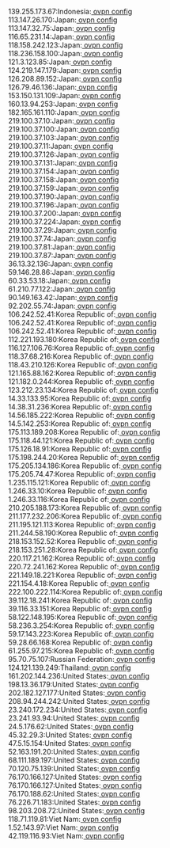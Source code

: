 139.255.173.67:Indonesia:[ ovpn config](vpn/139_255_173_67.ovpn)  
113.147.26.170:Japan:[ ovpn config](vpn/113_147_26_170.ovpn)  
113.147.32.75:Japan:[ ovpn config](vpn/113_147_32_75.ovpn)  
116.65.231.14:Japan:[ ovpn config](vpn/116_65_231_14.ovpn)  
118.158.242.123:Japan:[ ovpn config](vpn/118_158_242_123.ovpn)  
118.236.158.100:Japan:[ ovpn config](vpn/118_236_158_100.ovpn)  
121.3.123.85:Japan:[ ovpn config](vpn/121_3_123_85.ovpn)  
124.219.147.179:Japan:[ ovpn config](vpn/124_219_147_179.ovpn)  
126.208.89.152:Japan:[ ovpn config](vpn/126_208_89_152.ovpn)  
126.79.46.136:Japan:[ ovpn config](vpn/126_79_46_136.ovpn)  
153.150.131.109:Japan:[ ovpn config](vpn/153_150_131_109.ovpn)  
160.13.94.253:Japan:[ ovpn config](vpn/160_13_94_253.ovpn)  
182.165.161.110:Japan:[ ovpn config](vpn/182_165_161_110.ovpn)  
219.100.37.10:Japan:[ ovpn config](vpn/219_100_37_10.ovpn)  
219.100.37.100:Japan:[ ovpn config](vpn/219_100_37_100.ovpn)  
219.100.37.103:Japan:[ ovpn config](vpn/219_100_37_103.ovpn)  
219.100.37.11:Japan:[ ovpn config](vpn/219_100_37_11.ovpn)  
219.100.37.126:Japan:[ ovpn config](vpn/219_100_37_126.ovpn)  
219.100.37.131:Japan:[ ovpn config](vpn/219_100_37_131.ovpn)  
219.100.37.154:Japan:[ ovpn config](vpn/219_100_37_154.ovpn)  
219.100.37.158:Japan:[ ovpn config](vpn/219_100_37_158.ovpn)  
219.100.37.159:Japan:[ ovpn config](vpn/219_100_37_159.ovpn)  
219.100.37.190:Japan:[ ovpn config](vpn/219_100_37_190.ovpn)  
219.100.37.196:Japan:[ ovpn config](vpn/219_100_37_196.ovpn)  
219.100.37.200:Japan:[ ovpn config](vpn/219_100_37_200.ovpn)  
219.100.37.224:Japan:[ ovpn config](vpn/219_100_37_224.ovpn)  
219.100.37.29:Japan:[ ovpn config](vpn/219_100_37_29.ovpn)  
219.100.37.74:Japan:[ ovpn config](vpn/219_100_37_74.ovpn)  
219.100.37.81:Japan:[ ovpn config](vpn/219_100_37_81.ovpn)  
219.100.37.87:Japan:[ ovpn config](vpn/219_100_37_87.ovpn)  
36.13.32.136:Japan:[ ovpn config](vpn/36_13_32_136.ovpn)  
59.146.28.86:Japan:[ ovpn config](vpn/59_146_28_86.ovpn)  
60.33.53.18:Japan:[ ovpn config](vpn/60_33_53_18.ovpn)  
61.210.77.122:Japan:[ ovpn config](vpn/61_210_77_122.ovpn)  
90.149.163.42:Japan:[ ovpn config](vpn/90_149_163_42.ovpn)  
92.202.55.74:Japan:[ ovpn config](vpn/92_202_55_74.ovpn)  
106.242.52.41:Korea Republic of:[ ovpn config](vpn/106_242_52_41.ovpn)  
106.242.52.41:Korea Republic of:[ ovpn config](vpn/106_242_52_41.ovpn)  
106.242.52.41:Korea Republic of:[ ovpn config](vpn/106_242_52_41.ovpn)  
112.221.193.180:Korea Republic of:[ ovpn config](vpn/112_221_193_180.ovpn)  
116.127.106.76:Korea Republic of:[ ovpn config](vpn/116_127_106_76.ovpn)  
118.37.68.216:Korea Republic of:[ ovpn config](vpn/118_37_68_216.ovpn)  
118.43.210.126:Korea Republic of:[ ovpn config](vpn/118_43_210_126.ovpn)  
121.165.88.162:Korea Republic of:[ ovpn config](vpn/121_165_88_162.ovpn)  
121.182.0.244:Korea Republic of:[ ovpn config](vpn/121_182_0_244.ovpn)  
123.212.23.134:Korea Republic of:[ ovpn config](vpn/123_212_23_134.ovpn)  
14.33.133.95:Korea Republic of:[ ovpn config](vpn/14_33_133_95.ovpn)  
14.38.31.236:Korea Republic of:[ ovpn config](vpn/14_38_31_236.ovpn)  
14.56.185.222:Korea Republic of:[ ovpn config](vpn/14_56_185_222.ovpn)  
14.5.142.253:Korea Republic of:[ ovpn config](vpn/14_5_142_253.ovpn)  
175.113.189.208:Korea Republic of:[ ovpn config](vpn/175_113_189_208.ovpn)  
175.118.44.121:Korea Republic of:[ ovpn config](vpn/175_118_44_121.ovpn)  
175.126.18.91:Korea Republic of:[ ovpn config](vpn/175_126_18_91.ovpn)  
175.198.244.20:Korea Republic of:[ ovpn config](vpn/175_198_244_20.ovpn)  
175.205.134.186:Korea Republic of:[ ovpn config](vpn/175_205_134_186.ovpn)  
175.205.74.47:Korea Republic of:[ ovpn config](vpn/175_205_74_47.ovpn)  
1.235.115.121:Korea Republic of:[ ovpn config](vpn/1_235_115_121.ovpn)  
1.246.33.10:Korea Republic of:[ ovpn config](vpn/1_246_33_10.ovpn)  
1.246.33.116:Korea Republic of:[ ovpn config](vpn/1_246_33_116.ovpn)  
210.205.188.173:Korea Republic of:[ ovpn config](vpn/210_205_188_173.ovpn)  
211.177.232.206:Korea Republic of:[ ovpn config](vpn/211_177_232_206.ovpn)  
211.195.121.113:Korea Republic of:[ ovpn config](vpn/211_195_121_113.ovpn)  
211.244.58.190:Korea Republic of:[ ovpn config](vpn/211_244_58_190.ovpn)  
218.153.152.52:Korea Republic of:[ ovpn config](vpn/218_153_152_52.ovpn)  
218.153.251.28:Korea Republic of:[ ovpn config](vpn/218_153_251_28.ovpn)  
220.117.21.162:Korea Republic of:[ ovpn config](vpn/220_117_21_162.ovpn)  
220.72.241.162:Korea Republic of:[ ovpn config](vpn/220_72_241_162.ovpn)  
221.149.18.221:Korea Republic of:[ ovpn config](vpn/221_149_18_221.ovpn)  
221.154.4.18:Korea Republic of:[ ovpn config](vpn/221_154_4_18.ovpn)  
222.100.222.114:Korea Republic of:[ ovpn config](vpn/222_100_222_114.ovpn)  
39.112.18.241:Korea Republic of:[ ovpn config](vpn/39_112_18_241.ovpn)  
39.116.33.151:Korea Republic of:[ ovpn config](vpn/39_116_33_151.ovpn)  
58.122.148.195:Korea Republic of:[ ovpn config](vpn/58_122_148_195.ovpn)  
58.236.3.254:Korea Republic of:[ ovpn config](vpn/58_236_3_254.ovpn)  
59.17.143.223:Korea Republic of:[ ovpn config](vpn/59_17_143_223.ovpn)  
59.28.66.168:Korea Republic of:[ ovpn config](vpn/59_28_66_168.ovpn)  
61.255.97.215:Korea Republic of:[ ovpn config](vpn/61_255_97_215.ovpn)  
95.70.75.107:Russian Federation:[ ovpn config](vpn/95_70_75_107.ovpn)  
124.121.139.249:Thailand:[ ovpn config](vpn/124_121_139_249.ovpn)  
161.202.144.236:United States:[ ovpn config](vpn/161_202_144_236.ovpn)  
198.13.36.179:United States:[ ovpn config](vpn/198_13_36_179.ovpn)  
202.182.127.177:United States:[ ovpn config](vpn/202_182_127_177.ovpn)  
208.94.244.242:United States:[ ovpn config](vpn/208_94_244_242.ovpn)  
23.240.172.234:United States:[ ovpn config](vpn/23_240_172_234.ovpn)  
23.241.93.94:United States:[ ovpn config](vpn/23_241_93_94.ovpn)  
24.5.176.62:United States:[ ovpn config](vpn/24_5_176_62.ovpn)  
45.32.29.3:United States:[ ovpn config](vpn/45_32_29_3.ovpn)  
47.5.15.154:United States:[ ovpn config](vpn/47_5_15_154.ovpn)  
52.163.191.20:United States:[ ovpn config](vpn/52_163_191_20.ovpn)  
68.111.189.197:United States:[ ovpn config](vpn/68_111_189_197.ovpn)  
70.120.75.139:United States:[ ovpn config](vpn/70_120_75_139.ovpn)  
76.170.166.127:United States:[ ovpn config](vpn/76_170_166_127.ovpn)  
76.170.166.127:United States:[ ovpn config](vpn/76_170_166_127.ovpn)  
76.170.188.62:United States:[ ovpn config](vpn/76_170_188_62.ovpn)  
76.226.71.183:United States:[ ovpn config](vpn/76_226_71_183.ovpn)  
98.203.208.72:United States:[ ovpn config](vpn/98_203_208_72.ovpn)  
118.71.119.81:Viet Nam:[ ovpn config](vpn/118_71_119_81.ovpn)  
1.52.143.97:Viet Nam:[ ovpn config](vpn/1_52_143_97.ovpn)  
42.119.116.93:Viet Nam:[ ovpn config](vpn/42_119_116_93.ovpn)  
